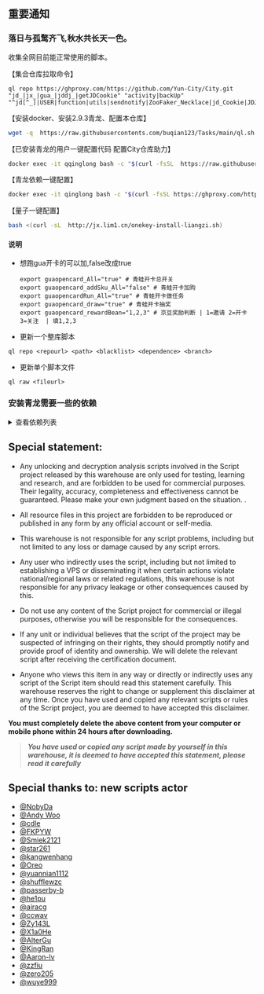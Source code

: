 ## 重要通知
### 落日与孤鹜齐飞,秋水共长天一色。
收集全网目前能正常使用的脚本。


【集合仓库拉取命令】
``` 
ql repo https://ghproxy.com/https://github.com/Yun-City/City.git "jd_|jx_|gua_|jddj_|getJDCookie" "activity|backUp" "^jd[^_]|USER|function|utils|sendnotify|ZooFaker_Necklace|jd_Cookie|JDJRValidator_|sign_graphics_validate|ql|magic|cleancart_activity"
```

【安装docker、安装2.9.3青龙、配置本仓库】

```bash
wget -q  https://raw.githubusercontents.com/buqian123/Tasks/main/ql.sh -O ql.sh && bash ql.sh
```


【已安装青龙的用户一键配置代码 配置City仓库助力】

```bash
docker exec -it qqinglong bash -c "$(curl -fsSL  https://raw.githubusercontent.com/Yun-City/City/main/Shell/1customCDN.sh)"
```



【青龙依赖一键配置】

```bash
docker exec -it qinglong bash -c "$(curl -fsSL https://ghproxy.com/https://raw.githubusercontent.com/Yun-City/City/main/Shell/QLOneKeyDependency.sh | sh)"
```

【量子一键配置】

```bash
bash <(curl -sL  http://jx.lim1.cn/onekey-install-liangzi.sh)
```

#### 说明



* 想跑gua开卡的可以加,false改成true
    ```
	export guaopencard_All="true" # 青蛙开卡总开关
    export guaopencard_addSku_All="false" # 青蛙开卡加购
    export guaopencardRun_All="true" # 青蛙开卡做任务
    export guaopencard_draw="true" # 青蛙开卡抽奖
	export guaopencard_rewardBean="1,2,3" # 京豆奖励判断 | 1=邀请 2=开卡 3=关注  | 填1,2,3
    ```


 - 更新一个整库脚本
 ```
 ql repo <repourl> <path> <blacklist> <dependence> <branch>
 ```

 - 更新单个脚本文件
 ```
 ql raw <fileurl>
 ```
 
### 安装青龙需要一些的依赖
<details>
<summary>查看依赖列表</summary>


* 最新青龙支持安装依赖需要啥依赖，去依赖管理添加即可，简单方便
* 遇到Cannot find module 'xxxxxx'报错就进入青龙容器
* docker exec -it QL(自己容器名) bash
* pnpm install xxxxx(报错中引号里的复制过来)

 

 安装青龙的一些依赖，按需求安装
* docker exec -it qinglong(自己容器名) bash -c "npm install -g typescript"

* docker exec -it qinglong bash -c "npm install axios date-fns"

* docker exec -it qinglong bash -c "npm install crypto -g"

* docker exec -it qinglong bash -c "npm install png-js"

* docker exec -it qinglong bash -c "npm install -g npm"

* docker exec -it qinglong bash -c "pnpm i png-js"

* docker exec -it qinglong bash -c "pip3 install requests"

* docker exec -it qinglong bash -c "apk add --no-cache build-base g++ cairo-dev pango-dev giflib-dev && cd scripts && npm install canvas --build-from-source"

* docker exec -it qinglong bash -c "apk add python3 zlib-dev gcc jpeg-dev python3-dev musl-dev freetype-dev"

* docker exec -it qinglong bash -c "cd /ql/scripts/ && apk add --no-cache build-base g++ cairo-dev pango-dev giflib-dev && npm i && npm i -S ts-node typescript @types/node date-fns axios png-js canvas --build-from-source"

或者

* npm install -g png-js
* npm install -g date-fns
* npm install -g axios
* npm install -g crypto-js
* npm install -g ts-md5
* npm install -g tslib
* npm install -g @types/node
* npm install -g requests

</details>

## Special statement:

* Any unlocking and decryption analysis scripts involved in the Script project released by this warehouse are only used for testing, learning and research, and are forbidden to be used for commercial purposes. Their legality, accuracy, completeness and effectiveness cannot be guaranteed. Please make your own judgment based on the situation. .

* All resource files in this project are forbidden to be reproduced or published in any form by any official account or self-media.

* This warehouse is not responsible for any script problems, including but not limited to any loss or damage caused by any script errors.

* Any user who indirectly uses the script, including but not limited to establishing a VPS or disseminating it when certain actions violate national/regional laws or related regulations, this warehouse is not responsible for any privacy leakage or other consequences caused by this.

* Do not use any content of the Script project for commercial or illegal purposes, otherwise you will be responsible for the consequences.

* If any unit or individual believes that the script of the project may be suspected of infringing on their rights, they should promptly notify and provide proof of identity and ownership. We will delete the relevant script after receiving the certification document.

* Anyone who views this item in any way or directly or indirectly uses any script of the Script item should read this statement carefully. This warehouse reserves the right to change or supplement this disclaimer at any time. Once you have used and copied any relevant scripts or rules of the Script project, you are deemed to have accepted this disclaimer.

 **You must completely delete the above content from your computer or mobile phone within 24 hours after downloading.**  </br>
> ***You have used or copied any script made by yourself in this warehouse, it is deemed to have accepted this statement, please read it carefully*** 


## Special thanks to: new scripts actor
* [@NobyDa](https://github.com/NobyDa)
* [@Andy Woo](https://t.me/update_help_group)
* [@cdle](https://github.com/cdle/carry)
* [@FKPYW](https://github.com/FKPYW/dongge)
* [@Smiek2121](https://github.com/smiek2121/scripts)
* [@star261](https://github.com/star261/jd) 
* [@kangwenhang](https://github.com/kangwenhang)
* [@Oreo](https://github.com/Oreomeow)
* [@yuannian1112](https://github.com/yuannian1112/jd_scripts.git)
* [@shufflewzc](https://github.com/shufflewzc/faker2.git)
* [@passerby-b](https://github.com/passerby-b/JDDJ.git)
* [@he1pu](https://github.com/he1pu/JDHelp.git)
* [@airacg](https://github.com/airacg/jd_task.git)
* [@ccwav](https://github.com/ccwav/QLScript2.git)
* [@Zy143L](https://github.com/Zy143L/wskey.git)
* [@X1a0He](https://github.com/X1a0He/jd_scripts_fixed)
* [@AlterGu](https://github.com/AlterGu/qinglong_note)
* [@KingRan](https://github.com/KingRan/JD-Scripts)
* [@Aaron-lv](https://github.com/Aaron-lv/sync)
* [@zzfiu](https://github.com/zzfiu/jd.git)
* [@zero205](https://github.com/zero205/JD_tencent_scf)
* [@wuye999](https://github.com/wuye999/myScripts)